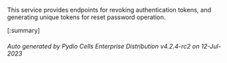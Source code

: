 






This service provides endpoints for revoking authentication tokens, and generating unique tokens for reset password operation.

[:summary]

###### Auto generated by Pydio Cells Enterprise Distribution v4.2.4-rc2 on 12-Jul-2023
